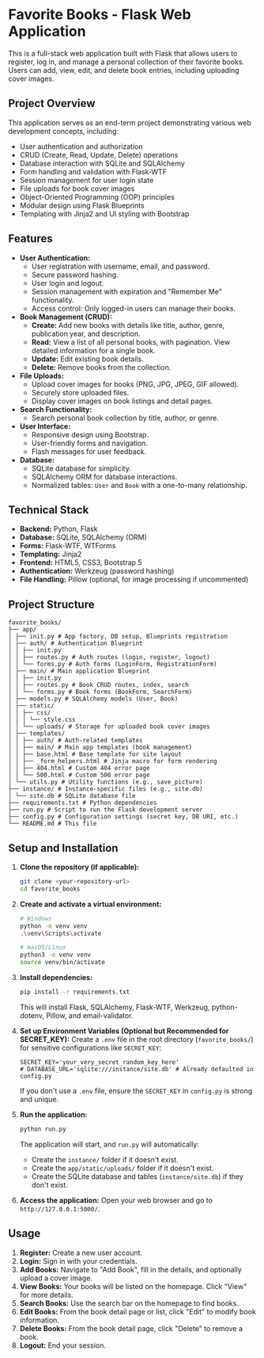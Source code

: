# Favorite Books - Flask Web Application

This is a full-stack web application built with Flask that allows users to register, log in, and manage a personal collection of their favorite books. Users can add, view, edit, and delete book entries, including uploading cover images.

## Project Overview

This application serves as an end-term project demonstrating various web development concepts, including:

*   User authentication and authorization
*   CRUD (Create, Read, Update, Delete) operations
*   Database interaction with SQLite and SQLAlchemy
*   Form handling and validation with Flask-WTF
*   Session management for user login state
*   File uploads for book cover images
*   Object-Oriented Programming (OOP) principles
*   Modular design using Flask Blueprints
*   Templating with Jinja2 and UI styling with Bootstrap

## Features

*   **User Authentication:**
    *   User registration with username, email, and password.
    *   Secure password hashing.
    *   User login and logout.
    *   Session management with expiration and "Remember Me" functionality.
    *   Access control: Only logged-in users can manage their books.
*   **Book Management (CRUD):**
    *   **Create:** Add new books with details like title, author, genre, publication year, and description.
    *   **Read:** View a list of all personal books, with pagination. View detailed information for a single book.
    *   **Update:** Edit existing book details.
    *   **Delete:** Remove books from the collection.
*   **File Uploads:**
    *   Upload cover images for books (PNG, JPG, JPEG, GIF allowed).
    *   Securely store uploaded files.
    *   Display cover images on book listings and detail pages.
*   **Search Functionality:**
    *   Search personal book collection by title, author, or genre.
*   **User Interface:**
    *   Responsive design using Bootstrap.
    *   User-friendly forms and navigation.
    *   Flash messages for user feedback.
*   **Database:**
    *   SQLite database for simplicity.
    *   SQLAlchemy ORM for database interactions.
    *   Normalized tables: `User` and `Book` with a one-to-many relationship.

## Technical Stack

*   **Backend:** Python, Flask
*   **Database:** SQLite, SQLAlchemy (ORM)
*   **Forms:** Flask-WTF, WTForms
*   **Templating:** Jinja2
*   **Frontend:** HTML5, CSS3, Bootstrap 5
*   **Authentication:** Werkzeug (password hashing)
*   **File Handling:** Pillow (optional, for image processing if uncommented)

## Project Structure
```plaintext
favorite_books/
├── app/
│ ├── init.py # App factory, DB setup, Blueprints registration
│ ├── auth/ # Authentication Blueprint
│ │ ├── init.py
│ │ ├── routes.py # Auth routes (login, register, logout)
│ │ └── forms.py # Auth forms (LoginForm, RegistrationForm)
│ ├── main/ # Main application Blueprint
│ │ ├── init.py
│ │ ├── routes.py # Book CRUD routes, index, search
│ │ └── forms.py # Book forms (BookForm, SearchForm)
│ ├── models.py # SQLAlchemy models (User, Book)
│ ├── static/
│ │ ├── css/
│ │ │ └── style.css
│ │ └── uploads/ # Storage for uploaded book cover images
│ ├── templates/
│ │ ├── auth/ # Auth-related templates
│ │ ├── main/ # Main app templates (book management)
│ │ ├── base.html # Base template for site layout
│ │ ├── _form_helpers.html # Jinja macro for form rendering
│ │ ├── 404.html # Custom 404 error page
│ │ └── 500.html # Custom 500 error page
│ └── utils.py # Utility functions (e.g., save_picture)
├── instance/ # Instance-specific files (e.g., site.db)
│ └── site.db # SQLite database file
├── requirements.txt # Python dependencies
├── run.py # Script to run the Flask development server
├── config.py # Configuration settings (secret key, DB URI, etc.)
└── README.md # This file
```

## Setup and Installation

1.  **Clone the repository (if applicable):**
    ```bash
    git clone <your-repository-url>
    cd favorite_books
    ```

2.  **Create and activate a virtual environment:**
    ```bash
    # Windows
    python -m venv venv
    .\venv\Scripts\activate

    # macOS/Linux
    python3 -m venv venv
    source venv/bin/activate
    ```

3.  **Install dependencies:**
    ```bash
    pip install -r requirements.txt
    ```
    This will install Flask, SQLAlchemy, Flask-WTF, Werkzeug, python-dotenv, Pillow, and email-validator.

4.  **Set up Environment Variables (Optional but Recommended for SECRET_KEY):**
    Create a `.env` file in the root directory (`favorite_books/`) for sensitive configurations like `SECRET_KEY`:
    ```
    SECRET_KEY='your_very_secret_random_key_here'
    # DATABASE_URL='sqlite:///instance/site.db' # Already defaulted in config.py
    ```
    If you don't use a `.env` file, ensure the `SECRET_KEY` in `config.py` is strong and unique.

5.  **Run the application:**
    ```bash
    python run.py
    ```
    The application will start, and `run.py` will automatically:
    *   Create the `instance/` folder if it doesn't exist.
    *   Create the `app/static/uploads/` folder if it doesn't exist.
    *   Create the SQLite database and tables (`instance/site.db`) if they don't exist.

6.  **Access the application:**
    Open your web browser and go to `http://127.0.0.1:5000/`.

## Usage

1.  **Register:** Create a new user account.
2.  **Login:** Sign in with your credentials.
3.  **Add Books:** Navigate to "Add Book", fill in the details, and optionally upload a cover image.
4.  **View Books:** Your books will be listed on the homepage. Click "View" for more details.
5.  **Search Books:** Use the search bar on the homepage to find books.
6.  **Edit Books:** From the book detail page or list, click "Edit" to modify book information.
7.  **Delete Books:** From the book detail page, click "Delete" to remove a book.
8.  **Logout:** End your session.


